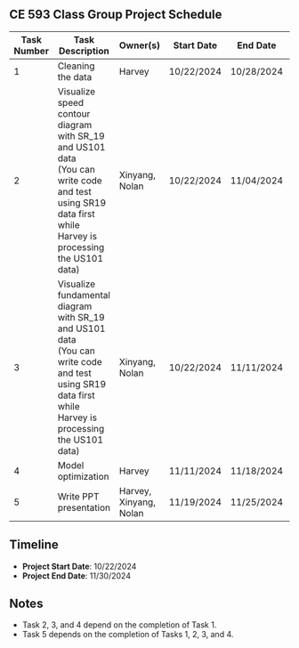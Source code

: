 ## CE 593 Class Group Project Schedule

| Task Number | Task Description                                           | Owner(s)             | Start Date   | End Date     | Dependencies           |
|-------------|------------------------------------------------------------|----------------------|--------------|--------------|------------------------|
| 1           | Cleaning the data                                          | Harvey               | 10/22/2024   | 10/28/2024   | N/A                    |
| 2           | Visualize speed contour diagram with SR_19 and US101 data <br> (You can write code and test using SR19 data first while Harvey is processing the US101 data) | Xinyang, Nolan       | 10/22/2024   | 11/04/2024   | Task 1                 |
| 3           | Visualize fundamental diagram with SR_19 and US101 data <br> (You can write code and test using SR19 data first while Harvey is processing the US101 data)    | Xinyang, Nolan       | 10/22/2024   | 11/11/2024   | Task 1                 |
| 4           | Model optimization                                         | Harvey               | 11/11/2024   | 11/18/2024   | Task 1                 |
| 5           | Write PPT presentation                                     | Harvey, Xinyang, Nolan| 11/19/2024   | 11/25/2024   | Tasks 1, 2, 3, 4       |

## Timeline
- **Project Start Date**: 10/22/2024
- **Project End Date**: 11/30/2024

## Notes
- Task 2, 3, and 4 depend on the completion of Task 1.
- Task 5 depends on the completion of Tasks 1, 2, 3, and 4.